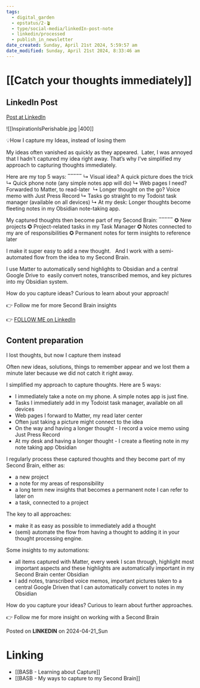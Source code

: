 ```yaml
---
tags:
  - digital_garden
  - epstatus/2-🪴
  - type/social-media/linkedIn-post-note
  - linkedin/processed
  - publish_in_newsletter
date_created: Sunday, April 21st 2024, 5:59:57 am
date_modified: Sunday, April 21st 2024, 8:33:46 am
---
```

# [[Catch your thoughts immediately]]
## LinkedIn Post
[Post at LinkedIn]()

![[InspirationIsPerishable.jpg |400]]

💡How I capture my Ideas, instead of losing them

My ideas often vanished as quickly as they appeared. 
Later, I was annoyed that I hadn't captured my idea right away.
That’s why I've simplified my approach to capturing thoughts immediately. 

Here are my top 5 ways:
‾‾‾‾‾
↳ Visual idea? A quick picture does the trick
↳ Quick phone note (any simple notes app will do)
↳ Web pages I need? Forwarded to Matter, to read-later 
↳ Longer thought on the go? Voice memo with Just Press Record
↳ Tasks go straight to my Todoist task manager (available on all devices)
↳ At my desk: Longer thoughts become fleeting notes in my Obsidian note-taking app.

My captured thoughts then become part of my Second Brain:
‾‾‾‾‾
✪ New projects
✪ Project-related tasks in my Task Manager
✪ Notes connected to my are of responsibilities
✪ Permanent notes for term insights to reference later

I make it super easy to add a new thought.  
And I work with a semi-automated flow from the idea to my Second Brain.

I use Matter to automatically send highlights to Obsidian and a central Google Drive to 
easily convert notes, transcribed memos, and key pictures into my Obsidian system.

How do you capture ideas? Curious to learn about your approach!

👉 Follow me for more Second Brain insights

👉 [FOLLOW ME on LinkedIn](https://www.linkedin.com/comm/mynetwork/discovery-see-all?usecase=PEOPLE_FOLLOWS&followMember=sebastiankamilli)

## Content preparation

I lost thoughts, but now I capture them instead

Often new ideas, solutions, things to remember appear and we lost them a minute later because we did not catch it right away. 

I simplified my approach to capture thoughts. Here are 5 ways:
+ I immediately take a note on my phone. A simple notes app is just fine.
+ Tasks I immediately add in my Todoist task manager, available on all devices
+ Web pages I forward to Matter, my read later center
+ Often just taking a picture might connect to the idea
+ On the way and having a longer thought - I record a voice memo using Just Press Record
+ At my desk and having a longer thought - I create a fleeting note in my note taking app Obsidian

I regularly process these captured thoughts and they become part of my Second Brain, either as:
+ a new project
+ a note for my areas of responsibility
+ a long term new insights that becomes a permanent note I can refer to later on
+ a task, connected to a project

The key to all approaches: 
+ make it as easy as possible to immediately add a thought 
+ (semi) automate the flow from having a thought to adding it in your thought processing engine. 

Some insights to my automations:
+ all items captured with Matter, every week I scan through, highlight most important aspects and these highlights are automatically important in my Second Brain center Obsidian
+ I add notes, transcribed voice memos, important pictures taken to a central Google Driven that I can automatically convert to notes in my Obsidian

How do you capture your ideas? Curious to learn about further approaches. 

👉 Follow me for more insight on working with a Second Brain

Posted on **LINKEDIN** on 2024-04-21_Sun
# Linking
+ [[BASB - Learning about Capture]]
+ [[BASB  - My ways to capture to my Second Brain]]